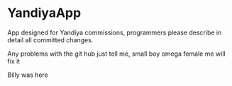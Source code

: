 # YandiyaApp

App designed for Yandiya commissions, programmers please describe in detail all committed changes.

Any problems with the git hub just tell me, small boy omega female me will fix it

Billy was here
